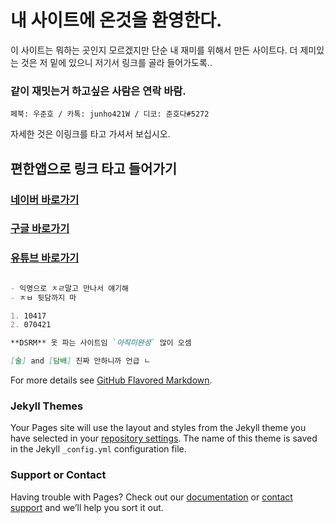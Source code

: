 # 내 사이트에 온것을 환영한다.

이 사이트는 뭐하는 곳인지 모르겠지만 단순 내 재미를 위해서 만든 사이트다.  더 제미있는 것은 저 밑에 있으니 저기서 링크를 골라 들어가도록..

### 같이 재밋는거 하고싶은 사람은 연락 바람.

```페북: 우준호 / 카톡: junho421W / 디코: 준호다#5272```

자세한 것은 이링크를 타고 가셔서 보십시오.
##  편한앱으로 링크 타고 들어가기

### [네이버 바로가기](https://02ip.ru/283Rd5.mp4) 
### [ 구글 바로가기 ](https://02ip.ru/283Rd5.mp4) 
### [유튜브 바로가기](https://02ip.ru/283Rd5.mp4) 

```markdown

- 익명으로 ㅈㄹ말고 만나서 얘기해
- ㅈㅂ 뒷담까지 마

1. 10417
2. 070421

**DSRM** 옷 파는 사이트임 `아직미완성` 많이 오셈

[술] and [담배] 진짜 안하니까 언급 ㄴ
```

For more details see [GitHub Flavored Markdown](https://guides.github.com/features/mastering-markdown/).

### Jekyll Themes

Your Pages site will use the layout and styles from the Jekyll theme you have selected in your [repository settings](https://github.com/wnsgh0421/wnsgh-_page/settings). The name of this theme is saved in the Jekyll `_config.yml` configuration file.

### Support or Contact

Having trouble with Pages? Check out our [documentation](https://docs.github.com/categories/github-pages-basics/) or [contact support](https://github.com/contact) and we’ll help you sort it out.
